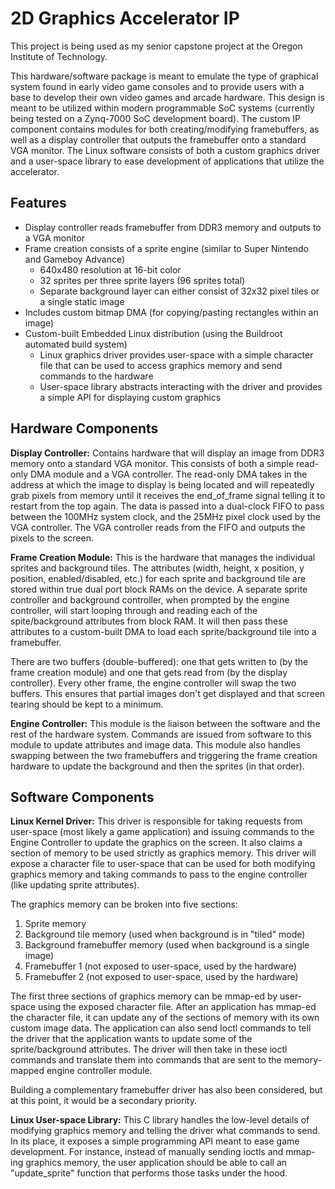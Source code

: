 # 2D Graphics Accelerator IP

This project is being used as my senior capstone project at the Oregon Institute of Technology.

This hardware/software package is meant to emulate the type of graphical system found in early video
game consoles and to provide users with a base to develop their own video games and arcade hardware.
This design is meant to be utilized within modern programmable SoC systems (currently being tested on a
Zynq-7000 SoC development board). The custom IP component contains modules for both
creating/modifying framebuffers, as well as a display controller that outputs the framebuffer onto a standard
VGA monitor. The Linux software consists of both a custom graphics driver and a user-space library to ease
development of applications that utilize the accelerator.

## Features
<ul>
<li>Display controller reads framebuffer from DDR3 memory and outputs to a VGA monitor</li>
<li>Frame creation consists of a sprite engine (similar to Super Nintendo and Gameboy Advance)
<ul>
<li>640x480 resolution at 16-bit color</li>
<li>32 sprites per three sprite layers (96 sprites total)</li>
<li>Separate background layer can either consist of 32x32 pixel tiles or a single static image</li>
</ul>
</li>
<li>Includes custom bitmap DMA (for copying/pasting rectangles within an image)</li>
<li>Custom-built Embedded Linux distribution (using the Buildroot automated build system)
<ul>
<li>Linux graphics driver provides user-space with a simple character file that can be used to
access graphics memory and send commands to the hardware</li>
<li>User-space library abstracts interacting with the driver and provides a simple API for
displaying custom graphics</li>
</ul></li></ul>

## Hardware Components
<b>Display Controller:</b> Contains hardware that will display an image from DDR3 memory onto a standard VGA monitor. This consists of both a simple read-only DMA module and a VGA controller. The read-only DMA takes in the address at which the image to display is being located and will repeatedly grab pixels from memory until it receives the end_of_frame signal telling it to restart from the top again. The data is passed into a dual-clock FIFO to pass between the 100MHz system clock, and the 25MHz pixel clock used by the VGA controller. The VGA controller reads from the FIFO and outputs the pixels to the screen.

<b>Frame Creation Module:</b> This is the hardware that manages the individual sprites and background tiles. The attributes (width, height, x position, y position, enabled/disabled, etc.) for each sprite and background tile are stored within true dual port block RAMs on the device. A separate sprite controller and background controller, when prompted by the engine controller, will start looping through and reading each of the spite/background attributes from block RAM. It will then pass these attributes to a custom-built DMA to load each sprite/background tile into a framebuffer.

There are two buffers (double-buffered): one that gets written to (by the frame creation module) and one that gets read from (by the display controller). Every other frame, the engine controller will swap the two buffers. This ensures that partial images don't get displayed and that screen tearing should be kept to a minimum.

<b>Engine Controller:</b> This module is the liaison between the software and the rest of the hardware system. Commands are issued from software to this module to update attributes and image data. This module also handles swapping between the two framebuffers and triggering the frame creation hardware to update the background and then the sprites (in that order).

## Software Components
<b>Linux Kernel Driver:</b> This driver is responsible for taking requests from user-space (most likely a game application) and issuing commands to the Engine Controller to update the graphics on the screen. It also claims a section of memory to be used strictly as graphics memory. This driver will expose a character file to user-space that can be used for both modifying graphics memory and taking commands to pass to the engine controller (like updating sprite attributes).

The graphics memory can be broken into five sections:
<ol>
  <li>Sprite memory</li>
  <li>Background tile memory (used when background is in "tiled" mode)</li>
  <li>Background framebuffer memory (used when background is a single image)</li>
  <li>Framebuffer 1 (not exposed to user-space, used by the hardware)</li>
  <li>Framebuffer 2 (not exposed to user-space, used by the hardware)</li>
</ol>

The first three sections of graphics memory can be mmap-ed by user-space using the exposed character file. After an application has mmap-ed the character file, it can update any of the sections of memory with its own custom image data. The application can also send Ioctl commands to tell the driver that the application wants to update some of the sprite/background attributes. The driver will then take in these ioctl commands and translate them into commands that are sent to the memory-mapped engine controller module.

Building a complementary framebuffer driver has also been considered, but at this point, it would be a secondary priority.

<b>Linux User-space Library:</b> This C library handles the low-level details of modifying graphics memory and telling the driver what commands to send. In its place, it exposes a simple programming API meant to ease game development. For instance, instead of manually sending ioctls and mmap-ing graphics memory, the user application should be able to call an "update_sprite" function that performs those tasks under the hood.
